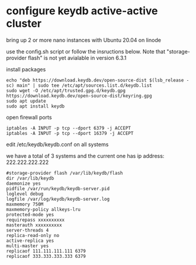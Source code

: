 # configure keydb active-active cluster 

bring up 2 or more nano instances with Ubuntu 20.04 on linode

use the config.sh script or follow the insructions below. Note that "storage-provider flash" is not yet avialable in version 6.3.1 

install packages 

```
echo "deb https://download.keydb.dev/open-source-dist $(lsb_release -sc) main" | sudo tee /etc/apt/sources.list.d/keydb.list
sudo wget -O /etc/apt/trusted.gpg.d/keydb.gpg https://download.keydb.dev/open-source-dist/keyring.gpg
sudo apt update
sudo apt install keydb
```

open firewall ports 

```
iptables -A INPUT -p tcp --dport 6379 -j ACCEPT
iptables -A INPUT -p tcp --dport 16379 -j ACCEPT
```

edit /etc/keydb/keydb.conf on all systems 

we have a total of 3 systems and the current one has ip address: 222.222.222.222

```
#storage-provider flash /var/lib/keydb/flash
dir /var/lib/keydb
daemonize yes
pidfile /var/run/keydb/keydb-server.pid
loglevel debug
logfile /var/log/keydb/keydb-server.log
maxmemory 750M
maxmemory-policy allkeys-lru
protected-mode yes
requirepass xxxxxxxxxx
masterauth xxxxxxxxxx
server-threads 4
replica-read-only no
active-replica yes
multi-master yes
replicaof 111.111.111.111 6379
replicaof 333.333.333.333 6379
```
